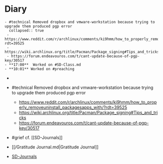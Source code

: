 # Diary

    - #technical Removed dropbox and vmware-workstation because trying to upgrade them produced pgp error
      collapsed:: true
     - https://www.reddit.com/r/archlinux/comments/ki9hmm/how_to_properly_removeuninstall_packagesapps_with/?rdt=39525
     - https://wiki.archlinux.org/title/Pacman/Package_signing#Tips_and_tricks
     - https://forum.endeavouros.com/t/cant-update-because-of-pgp-key/30517
    - **17:00**  Worked on #SD-Class.md
    - **10:01** Worked on #preaching

-

- #technical Removed dropbox and vmware-workstation because trying to upgrade them produced pgp error
  - <https://www.reddit.com/r/archlinux/comments/ki9hmm/how_to_properly_removeuninstall_packagesapps_with/?rdt=39525>
  - <https://wiki.archlinux.org/title/Pacman/Package_signing#Tips_and_tricks>
  - <https://forum.endeavouros.com/t/cant-update-because-of-pgp-key/30517>
- #grief cf. [[SD-Journals]]
- [[/Gratitude Journal.md|Gratitude Journal]]
- [SD-Journals](SD-Journals)


